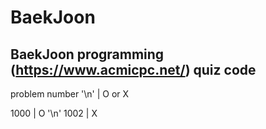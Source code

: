# BaekJoon
BaekJoon programming (https://www.acmicpc.net/)  quiz code
---

problem number '\n'
| O or X

1000    | O '\n'
1002    | X
